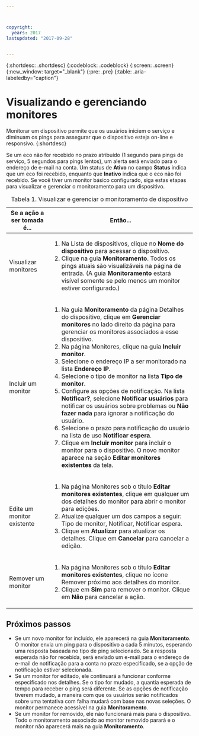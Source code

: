 ```yaml
---



copyright:
  years: 2017
lastupdated: "2017-09-28"


---
```


{:shortdesc: .shortdesc}
{:codeblock: .codeblock}
{:screen: .screen}
{:new_window: target="_blank"}
{:pre: .pre}
{:table: .aria-labeledby="caption"}

# Visualizando e gerenciando monitores

Monitorar um dispositivo permite que os usuários iniciem o serviço e diminuam os pings para assegurar
que o dispositivo esteja on-line e responsivo.
{:shortdesc}

Se um eco não for recebido no prazo atribuído (1 segundo para pings de serviço, 5 segundos para pings lentos), um alerta será enviado para o endereço
de e-mail na conta. Um status de **Ativo** no campo **Status** indica que um eco foi recebido, enquanto que **Inativo** indica que o eco não foi recebido. Se você tiver um monitor básico configurado, siga estas etapas para visualizar e gerenciar o monitoramento para um dispositivo.

   <table>
   <CAPTION>Tabela 1. Visualizar e gerenciar o monitoramento de dispositivo</CAPTION>
   <THEAD>
   <TR>
   <th>Se a ação a ser tomada é...</th>
   <th>Então...</th>
   </TR>
   </THEAD>
   <TBODY>
   <tr>
   <td>Visualizar monitores</td>
   <td>
   <ol>
   <li>Na Lista de dispositivos, clique no <b>Nome do dispositivo</b> para acessar o dispositivo.</li>
   <li>Clique na guia <b>Monitoramento</b>. Todos os pings atuais são visualizáveis na página de entrada. (A guia <b>Monitoramento</b> estará visível somente se pelo menos um monitor estiver configurado.)</li>
   </ol>
   </td>
   </tr>
   <tr>
   <td>Incluir um monitor</td>
   <td>
   <ol>
   <li>Na guia <b>Monitoramento</b> da página Detalhes do dispositivo, clique em <b>Gerenciar monitores</b> no lado direito da página para gerenciar os monitores associados a esse dispositivo.</li>
   <li>Na página Monitores, clique na guia <b>Incluir monitor</b>.</li>
   <li>Selecione o endereço IP a ser monitorado na lista <b>Endereço IP</b>.</li>
   <li>Selecione o tipo de monitor na lista <b>Tipo de monitor</b>.</li>
   <li>Configure as opções de notificação. Na lista <b>Notificar?</b>, selecione <b>Notificar usuários</b> para notificar os usuários sobre problemas ou <b>Não fazer nada</b> para ignorar a notificação do usuário.</li>
   <li>Selecione o prazo para notificação do usuário na lista de uso <b>Notificar espera</b>.</li>
   <li>Clique em <b>Incluir monitor</b> para incluir o monitor para o dispositivo. O novo monitor aparece na seção <b>Editar monitores existentes</b> da tela.</li>
   </ol>
   </td>
   </tr>
   <tr>
   <td>Edite um monitor existente</td>
   <td>
   <ol>
   <li>Na página Monitores sob o título <b>Editar monitores existentes</b>, clique em qualquer um dos detalhes do monitor para abrir o monitor para edições.</li>
   <li>Atualize qualquer um dos campos a seguir: Tipo de monitor, Notificar, Notificar espera.</li>
   <li>Clique em <b>Atualizar</b> para atualizar os detalhes. Clique em <b>Cancelar</b> para cancelar a edição.</li>
   </ol>
   </td>
   </tr>
   <tr>
   <td>Remover um monitor</td>
   <td>
   <ol>
   <li>Na página Monitores sob o título <b>Editar monitores existentes</b>, clique no ícone Remover próximo aos detalhes do monitor.</li>
   <li>Clique em <b>Sim</b> para remover o monitor. Clique em <b>Não</b> para cancelar a ação.</li>
   </ol>
   </td>
   </tr>
   </TBODY>
   </table>
   
## Próximos passos
   
- Se um novo monitor for incluído, ele aparecerá na guia **Monitoramento**. O monitor envia um ping para o dispositivo a cada 5 minutos, esperando uma resposta baseada no tipo de ping selecionado. Se a resposta esperada não for recebida, será enviado um e-mail para o endereço de e-mail de notificação para a conta no prazo especificado, se a opção de notificação estiver selecionada.
- Se um monitor for editado, ele continuará a funcionar conforme especificado nos detalhes. Se o tipo for mudado, a quantia esperada de tempo para receber o ping será diferente. Se as opções de notificação tiverem mudado, a maneira com que os usuários serão notificados sobre uma tentativa com falha mudará com base nas novas seleções. O monitor permanece acessível na guia **Monitoramento**.
- Se um monitor for removido, ele não funcionará mais para o dispositivo. Todo o monitoramento associado ao monitor removido parará e o monitor não aparecerá mais na guia **Monitoramento**.
